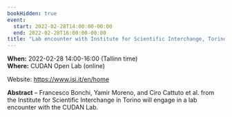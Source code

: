 ```yaml
---
bookHidden: true
event:
  start: 2022-02-28T14:00:00-00:00
  end: 2022-02-28T16:00:00-00:00
title: "Lab encounter with Institute for Scientific Interchange, Torino"
---
```


**When:** 2022-02-28 14:00-16:00 (Tallinn time)  
**Where:** CUDAN Open Lab (online)  
 
Website: https://www.isi.it/en/home  

<!--more-->
**Abstract** – Francesco Bonchi, Yamir Moreno, and Ciro Cattuto et al. from the Institute for Scientific Interchange in Torino will engage in a lab encounter with the CUDAN Lab.
